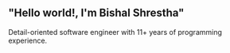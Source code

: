 ## "Hello world!, I'm Bishal Shrestha"

Detail-oriented software engineer with 11+ years of programming experience.